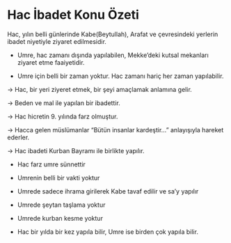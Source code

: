 # **Hac İbadet Konu Özeti**

Hac, yılın belli günlerinde Kabe(Beytullah), Arafat ve çevresindeki yerlerin ibadet niyetiyle ziyaret edilmesidir.

* Umre, hac zamanı dışında yapılabilen, Mekke’deki kutsal mekanları ziyaret etme faaiyetidir.

* Umre için belli bir zaman yoktur. Hac zamanı hariç her zaman yapılabilir.

→ Hac, bir yeri ziyeret etmek, bir şeyi amaçlamak anlamına gelir.

→ Beden ve mal ile yapılan bir ibadettir.

→ Hac hicretin 9. yılında farz olmuştur.

→ Hacca gelen müslümanlar “Bütün insanlar kardeştir…” anlayışıyla hareket ederler.

→ Hac ibadeti Kurban Bayramı ile birlikte yapılır.

* Hac farz umre sünnettir

* Umrenin belli bir vakti yoktur

* Umrede sadece ihrama girilerek Kabe tavaf edilir ve sa’y yapılır

* Umrede şeytan taşlama yoktur

* Umrede kurban kesme yoktur

* Hac bir yılda bir kez yapıla bilir, Umre ise birden çok yapıla bilir.

